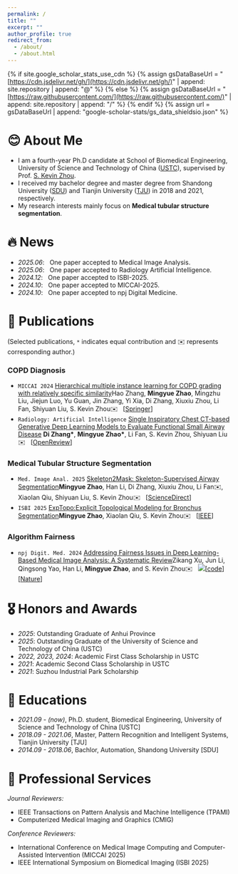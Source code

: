 ```yaml
---
permalink: /
title: ""
excerpt: ""
author_profile: true
redirect_from: 
  - /about/
  - /about.html
---
```

{% if site.google_scholar_stats_use_cdn %}
{% assign gsDataBaseUrl = "[https://cdn.jsdelivr.net/gh/](https://cdn.jsdelivr.net/gh/)" | append: site.repository | append: "@" %}
{% else %}
{% assign gsDataBaseUrl = "[https://raw.githubusercontent.com/](https://raw.githubusercontent.com/)" | append: site.repository | append: "/" %}
{% endif %}
{% assign url = gsDataBaseUrl | append: "google-scholar-stats/gs_data_shieldsio.json" %}

<span class='anchor' id='about-me'></span>

# 😊 About Me

- I am a fourth-year Ph.D candidate at School of Biomedical Engineering, University of Science and Technology of China ([USTC](http://bme.ustc.edu.cn/)), supervised by Prof. [S. Kevin Zhou](https://sz.ustc.edu.cn/en/en_research_show/42.html).
- I received my bachelor degree and master degree from Shandong University ([SDU](https://www.sdu.edu.cn)) and Tianjin University ([TJU](https://www.tju.edu.cn)) in 2018 and 2021, respectively.
- My research interests mainly focus on **Medical tubular structure segmentation**.

# 🔥 News

<!-- - <span style="color:red;">I am seeking for postdoctoral positions in the field of medical image analysis starting in winter 2025. If you have interest in my research, please feel free to contact me</span>. -->
- *2025.06*: &nbsp; One paper accepted to Medical Image Analysis.
- *2025.06*: &nbsp; One paper accepted to Radiology Artificial Intelligence.
- *2024.12*: &nbsp; One paper accepted to ISBI-2025.
- *2024.10*: &nbsp; One paper accepted to MICCAI-2025.
- *2024.10*: &nbsp; One paper accepted to npj Digital Medicine.


# 📝 Publications

(Selected publications, `*` indicates equal contribution and ✉️ represents corresponding author.)

### COPD Diagnosis

- `MICCAI 2024` [Hierarchical multiple instance learning for COPD grading with relatively specific similarity](https://link.springer.com/chapter/10.1007/978-3-031-72378-0_50)Hao Zhang, **Mingyue Zhao**,  Mingzhu Liu, Jiejun Luo, Yu Guan, Jin Zhang, Yi Xia, Di Zhang, Xiuxiu Zhou, Li Fan, Shiyuan Liu, S. Kevin Zhou✉️ &nbsp;&nbsp;[[Springer](https://link.springer.com/chapter/10.1007/978-3-031-72378-0_50)]
- `Radiology: Artificial Intelligence` [Single Inspiratory Chest CT-based Generative Deep Learning Models to Evaluate Functional Small Airway Disease](https://openreview.net/pdf?id=8245ExLB4I)
  **Di Zhang\***, **Mingyue Zhao\***, Li Fan, S. Kevin Zhou, Shiyuan Liu✉️ &nbsp;&nbsp;[[OpenReview](https://openreview.net/pdf?id=8245ExLB4I)]

### Medical Tubular Structure Segmentation

- `Med. Image Anal. 2025` [Skeleton2Mask: Skeleton-Supervised Airway Segmentation](https://www.sciencedirect.com/science/article/pii/S0956566322008120)**Mingyue Zhao**, Han Li, Di Zhang, Xiuxiu Zhou, Li Fan✉️, Xiaolan Qiu, Shiyuan Liu, S. Kevin Zhou✉️ &nbsp;&nbsp;[[ScienceDirect](https://www.sciencedirect.com/science/article/pii/S0956566322008120)]
- `ISBI 2025` [ExpTopo:Explicit Topological Modeling for Bronchus Segmentation](https://ieeexplore.ieee.org/document/10980891)**Mingyue Zhao**, Xiaolan Qiu, S. Kevin Zhou✉️ &nbsp;&nbsp;[[IEEE](https://ieeexplore.ieee.org/document/10980891)]

### Algorithm Fairness

- `npj Digit. Med. 2024` [Addressing Fairness Issues in Deep Learning-Based Medical Image Analysis: A Systematic Review](https://www.nature.com/articles/s41746-024-01276-5)Zikang Xu, Jun Li, Qingsong Yao, Han Li, **Mingyue Zhao**, and S. Kevin Zhou✉️ &nbsp;&nbsp;[![](https://img.shields.io/github/stars/XuZikang/FairAdaBN.svg?label=Stars&style=social)](https://github.com/XuZikang/Awesome-MedIA-Fairness)[[code](https://github.com/XuZikang/Awesome-MedIA-Fairness)][[Nature](https://www.nature.com/articles/s41746-024-01276-5)]

# 🎖 Honors and Awards

- *2025*: Outstanding Graduate of Anhui Province
- *2025*: Outstanding Graduate of the University of Science and Technology of China (USTC)
- *2022, 2023, 2024*: Academic First Class Scholarship in USTC
- *2021*: Academic Second Class Scholarship in USTC
- *2021*: Suzhou Industrial Park Scholarship

# 📖 Educations

- *2021.09 - (now)*, Ph.D. student, Biomedical Engineering, University of Science and Technology of China [USTC]
- *2018.09 - 2021.06*, Master, Pattern Recognition and Intelligent Systems, Tianjin University [TJU]
- *2014.09 - 2018.06*, Bachlor, Automation, Shandong University [SDU]


# 💬 Professional Services

*Journal Reviewers:*

- IEEE Transactions on Pattern Analysis and Machine Intelligence (TPAMI)
- Computerized Medical Imaging and Graphics (CMIG)

*Conference Reviewers:*

- International Conference on Medical Image Computing and Computer-Assisted Intervention (MICCAI 2025)
- IEEE International Symposium on Biomedical Imaging (ISBI 2025)



